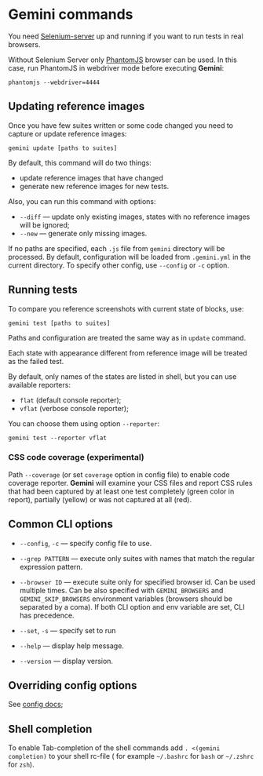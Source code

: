 # Gemini commands

You need [Selenium-server](http://www.seleniumhq.org/download/) up and running
if you want to run tests in real browsers.

Without Selenium Server only [PhantomJS](http://phantomjs.org/) browser can be
used. In this case, run PhantomJS in webdriver mode before executing
**Gemini**:

```
phantomjs --webdriver=4444
```

## Updating reference images

Once you have few suites written or some code changed you need to capture or update reference images:

```
gemini update [paths to suites]
```
By default, this command will do two things:
 * update reference images that have changed
 * generate new reference images for new tests.

 Also, you can run this command with options:

 * `--diff` — update only existing images, states with no reference images will be ignored;
 * `--new` — generate only missing images.

If no paths are specified, each `.js` file from `gemini` directory will be
processed. By default, configuration will be loaded from `.gemini.yml` in the
current directory. To specify other config, use `--config` or `-c` option.

## Running tests

To compare you reference screenshots with current state of blocks, use:

```
gemini test [paths to suites]
```

Paths and configuration are treated the same way as in `update` command.

Each state with appearance different from reference image will be treated as
the failed test.

By default, only names of the states are listed in shell, but you can use available
reporters:

* `flat` (default console reporter);
* `vflat` (verbose console reporter);

You can choose them using option `--reporter`:

```
gemini test --reporter vflat
```

### CSS code coverage (experimental)

Path `--coverage` (or set `coverage` option in config file) to enable code
coverage reporter. **Gemini** will examine your CSS files and report CSS rules
that had been captured by at least one test completely (green color in
report), partially (yellow) or was not captured at all (red).

## Common CLI options

* `--config`, `-c` — specify config file to use.

* `--grep PATTERN` — execute only suites with names that match the regular
  expression pattern.

* `--browser ID` — execute suite only for specified browser id. Can be used
  multiple times. Can be also specified with `GEMINI_BROWSERS` and `GEMINI_SKIP_BROWSERS`
  environment variables (browsers should be separated by a coma). If both CLI option
  and env variable are set, CLI has precedence.

* `--set`, `-s` — specify set to run

* `--help` — display help message.

* `--version` — display version.

## Overriding config options

See [config docs](./config.md);

## Shell completion

To enable Tab-completion of the shell commands add `. <(gemini completion)` to
your shell rc-file ( for example `~/.bashrc` for `bash` or `~/.zshrc` for
`zsh`).
